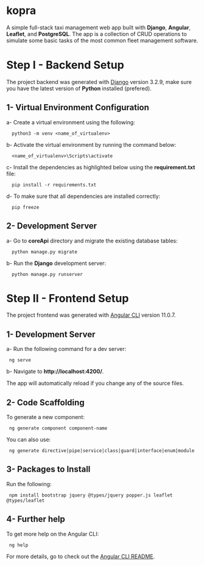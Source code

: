 # kopra
A simple full-stack taxi management web app built with **Django**, **Angular**, **Leaflet**, and **PostgreSQL**. The app is a collection of CRUD operations to simulate some basic tasks of the most common fleet management software.

# Step I - Backend Setup

The project backend was generated with [Django](https://github.com/django/django) version 3.2.9, make sure you have the latest version of **Python** installed (prefered).<br>

## 1- Virtual Environment Configuration

a- Create a virtual environment using the following:

      python3 -m venv <name_of_virtualenv>

b- Activate the virtual environment by running the command below:

      <name_of_virtualenv>\Scripts\activate

c- Install the dependencies as highlighted below using the **requirement.txt** file:

      pip install -r requirements.txt

d- To make sure that all dependencies are installed correctly:

      pip freeze

## 2- Development Server

a- Go to **coreApi** directory and migrate the existing database tables:

      python manage.py migrate

b- Run the **Django** development server:<br>

      python manage.py runserver

# Step II - Frontend Setup

The project frontend was generated with [Angular CLI](https://github.com/angular/angular-cli) version 11.0.7.

## 1- Development Server

a- Run the following command for a dev server:

     ng serve
b- Navigate to **http://localhost:4200/**. 

The app will automatically reload if you change any of the source files.

## 2- Code Scaffolding

To generate a new component:

     ng generate component component-name
You can also use:

     ng generate directive|pipe|service|class|guard|interface|enum|module

## 3- Packages to Install

Run the following:

     npm install bootstrap jquery @types/jquery popper.js leaflet @types/leaflet

## 4- Further help

To get more help on the Angular CLI:

     ng help
For more details, go to check out the [Angular CLI README](https://github.com/angular/angular-cli/blob/master/README.md).
